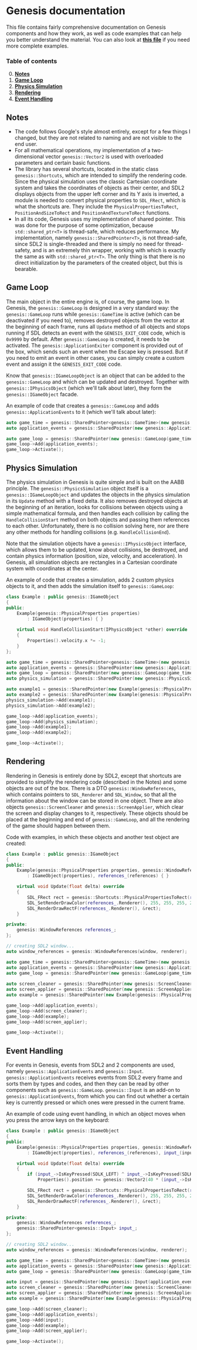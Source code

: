 # Genesis documentation
This file contains fairly comprehensive documentation on Genesis components and how they work, as well as code examples that can help you better understand the material. You can also look at [**this file**](https://github.com/Atennop1/Genesis/blob/master/examples/README.md) if you need more complete examples.

### Table of contents
0. [**Notes**](#notes)
1. [**Game Loop**](#game-loop)
2. [**Physics Simulation**](#physics-simulation)
3. [**Rendering**](#rendering)
4. [**Event Handling**](#event-handling)

## Notes
- The code follows Google's style almost entirely, except for a few things I changed, but they are not related to naming and are not visible to the end user.
- For all mathematical operations, my implementation of a two-dimensional vector `genesis::Vector2` is used with overloaded parameters and certain basic functions.
- The library has several shortcuts, located in the static class `genesis::Shortcuts`, which are intended to simplify the rendering code. Since the physical simulation uses the classic Cartesian coordinate system and takes the coordinates of objects as their center, and SDL2 displays objects from the upper left corner and its Y axis is inverted, a module is needed to convert physical properties to `SDL_FRect`, which is what the shortcuts are. They include the `PhysicalPropertiesToRect`, `PositionAndSizeToRect` and `PositionAndTextureToRect` functions.
- In all its code, Genesis uses my implementation of shared pointer. This was done for the purpose of some optimization, because `std::shared_ptr<T>` is thread-safe, which reduces performance. My implementation, namely `genesis::SharedPointer<T>`, is not thread-safe, since SDL2 is single-threaded and there is simply no need for thread-safety, and is an extremely thin wrapper, working with which is exactly the same as with `std::shared_ptr<T>`. The only thing is that there is no direct initialization by the parameters of the created object, but this is bearable.

## Game Loop
The main object in the entire engine is, of course, the game loop. In Genesis, the `genesis::GameLoop` is designed in a very standard way: the `genesis::GameLoop` runs while `genesis::GameTime` is active (which can be deactivated if you need to), removes destroyed objects from the vector at the beginning of each frame, runs all `Update` method of all objects and stops running if SDL detects an event with the `GENESIS_EXIT_CODE` code, which is `0x9999` by default. After `genesis::GameLoop` is created, it needs to be activated. The `genesis::ApplicationExiter` component is provided out of the box, which sends such an event when the Escape key is pressed. But if you need to emit an event in other cases, you can simply create a custom event and assign it the `GENESIS_EXIT_CODE` code.

Know that `genesis::IGameLoopObject` is an object that can be added to the `genesis::GameLoop` and which can be updated and destroyed. Together with `genesis::IPhysicsObject` (which we'll talk about later), they form the `genesis::IGameObject` facade.

An example of code that creates a `genesis::GameLoop` and adds `genesis::ApplicationEvents` to it (which we'll talk about later):

```cpp
auto game_time = genesis::SharedPointer<genesis::GameTime>(new genesis::GameTime());
auto application_events = genesis::SharedPointer(new genesis::ApplicationEvents());

auto game_loop = genesis::SharedPointer(new genesis::GameLoop(game_time, application_events));
game_loop->Add(application_events);
game_loop->Activate();
```

## Physics Simulation
The physics simulation in Genesis is quite simple and is built on the AABB principle. The `genesis::PhysicsSimulation` object itself is a `genesis::IGameLoopObject` and updates the objects in the physics simulation in its `Update` method with a fixed delta. It also removes destroyed objects at the beginning of an iteration, looks for collisions between objects using a simple mathematical formula, and then handles each collision by calling the `HandleCollisionStart` method on both objects and passing them references to each other. Unfortunately, there is no collision solving here, nor are there any other methods for handling collisions (e.g. `HandleCollisionEnd`).

Note that the simulation objects have a `genesis::IPhysicsObject` interface, which allows them to be updated, know about collisions, be destroyed, and contain physics information (position, size, velocity, and acceleration). In Genesis, all simulation objects are rectangles in a Cartesian coordinate system with coordinates at the center.

An example of code that creates a simulation, adds 2 custom physics objects to it, and then adds the simulation itself to `genesis::GameLoop`:
```cpp
class Example : public genesis::IGameObject
{
public:
    Example(genesis::PhysicalProperties properties)
        : IGameObject(properties) { }
        
    virtual void HandleCollisionStart(IPhysicsObject *other) override
    {
        Properties().velocity.x *= -1;
    }
};

auto game_time = genesis::SharedPointer<genesis::GameTime>(new genesis::GameTime());
auto application_events = genesis::SharedPointer(new genesis::ApplicationEvents());
auto game_loop = genesis::SharedPointer(new genesis::GameLoop(game_time, application_events));
auto physics_simulation = genesis::SharedPointer(new genesis::PhysicsSimulation());

auto example1 = genesis::SharedPointer(new Example(genesis::PhysicalProperties {{ 500, 500 }, { 50, 50 }, { 1, 1 }, { 10, 10 } }, window_references));
auto example2 = genesis::SharedPointer(new Example(genesis::PhysicalProperties {{ 1500, 100 }, { 50, 50 }, { -1, 1 }, { -10, 10 } }, window_references));
physics_simulation->Add(example1);
physics_simulation->Add(example2);

game_loop->Add(application_events); 
game_loop->Add(physics_simulation);
game_loop->Add(example1);
game_loop->Add(example2);

game_loop->Activate();
```

## Rendering
Rendering in Genesis is entirely done by SDL2, except that shortcuts are provided to simplify the rendering code (described in the Notes) and some objects are out of the box. There is a DTO `genesis::WindowReferences`, which contains pointers to `SDL_Renderer` and `SDL_Window`, so that all the information about the window can be stored in one object. There are also objects `genesis::ScreenCleaner` and `genesis::ScreenApplier`, which clear the screen and display changes to it, respectively. These objects should be placed at the beginning and end of `genesis::GameLoop`, and all the rendering of the game should happen between them.

Code with examples, in which these objects and another test object are created:
```cpp
class Example : public genesis::IGameObject
{
public:
    Example(genesis::PhysicalProperties properties, genesis::WindowReferences references)
        : IGameObject(properties), references_(references) { }

    virtual void Update(float delta) override
    {
        SDL_FRect rect = genesis::Shortcuts::PhysicalPropertiesToRect(references_.Window(), Properties());
        SDL_SetRenderDrawColor(references_.Renderer(), 255, 255, 255, 255);
        SDL_RenderDrawRectF(references_.Renderer(), &rect);
    }

private:
    genesis::WindowReferences references_;
};

// creating SDL2 window...
auto window_references = genesis::WindowReferences(window, renderer);

auto game_time = genesis::SharedPointer<genesis::GameTime>(new genesis::GameTime());
auto application_events = genesis::SharedPointer(new genesis::ApplicationEvents());
auto game_loop = genesis::SharedPointer(new genesis::GameLoop(game_time, application_events));
    
auto screen_cleaner = genesis::SharedPointer(new genesis::ScreenCleaner(window_references));
auto screen_applier = genesis::SharedPointer(new genesis::ScreenApplier(window_references));
auto example = genesis::SharedPointer(new Example(genesis::PhysicalProperties {{ 500, 500 }, { 50, 50 }, { 1, 1 }, { 10, 10 } }, window_references));

game_loop->Add(application_events); 
game_loop->Add(screen_cleaner); 
game_loop->Add(example);
game_loop->Add(screen_applier);

game_loop->Activate();
```

## Event Handling
For events in Genesis, events from SDL2 and 2 components are used, namely `genesis::ApplicationEvents` and `genesis::Input`. `genesis::ApplicationEvents` receives events from SDL2 every frame and sorts them by types and codes, and then they can be read by other components such as `genesis::GameLoop`. `genesis::Input` is an add-on to `genesis::ApplicationEvents`, from which you can find out whether a certain key is currently pressed or which ones were pressed in the current frame.

An example of code using event handling, in which an object moves when you press the arrow keys on the keyboard:
```cpp
class Example : public genesis::IGameObject
{
public:
    Example(genesis::PhysicalProperties properties, genesis::WindowReferences references, genesis::SharedPointer<genesis::Input> input)
        : IGameObject(properties), references_(references), input_(input) { }

    virtual void Update(float delta) override
    {
        if (input_->IsKeyPressed(SDLK_LEFT) ^ input_->IsKeyPressed(SDLK_RIGHT))
            Properties().position += genesis::Vector2(40 * (input_->IsKeyPressed(SDLK_LEFT) ? -1.0f : 1.0f) * delta, 0.0f);

        SDL_FRect rect = genesis::Shortcuts::PhysicalPropertiesToRect(references_.Window(), Properties());
        SDL_SetRenderDrawColor(references_.Renderer(), 255, 255, 255, 255);
        SDL_RenderDrawRectF(references_.Renderer(), &rect);
    }

private:
    genesis::WindowReferences references_;
    genesis::SharedPointer<genesis::Input> input_;
};

// creating SDL2 window...
auto window_references = genesis::WindowReferences(window, renderer);

auto game_time = genesis::SharedPointer<genesis::GameTime>(new genesis::GameTime());
auto application_events = genesis::SharedPointer(new genesis::ApplicationEvents());
auto game_loop = genesis::SharedPointer(new genesis::GameLoop(game_time, application_events));

auto input = genesis::SharedPointer(new genesis::Input(application_events));
auto screen_cleaner = genesis::SharedPointer(new genesis::ScreenCleaner(window_references));
auto screen_applier = genesis::SharedPointer(new genesis::ScreenApplier(window_references));
auto example = genesis::SharedPointer(new Example(genesis::PhysicalProperties {{ 500, 500 }, { 50, 50 } }, window_references, input));

game_loop->Add(screen_cleaner); 
game_loop->Add(application_events); 
game_loop->Add(input); 
game_loop->Add(example);
game_loop->Add(screen_applier);

game_loop->Activate();
```
